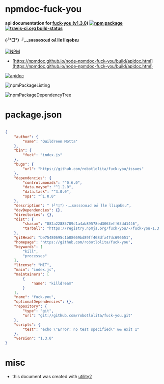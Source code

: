 # npmdoc-fuck-you

#### api documentation for  [fuck-you (v1.3.0)](https://github.com/robotlolita/fuck-you)  [![npm package](https://img.shields.io/npm/v/npmdoc-fuck-you.svg?style=flat-square)](https://www.npmjs.org/package/npmdoc-fuck-you) [![travis-ci.org build-status](https://api.travis-ci.org/npmdoc/node-npmdoc-fuck-you.svg)](https://travis-ci.org/npmdoc/node-npmdoc-fuck-you)

####  (╯°□°）╯︵sǝssǝɔoɹd oʎ llɐ llıʞǝɓɐɹ

[![NPM](https://nodei.co/npm/fuck-you.png?downloads=true&downloadRank=true&stars=true)](https://www.npmjs.com/package/fuck-you)

- [https://npmdoc.github.io/node-npmdoc-fuck-you/build/apidoc.html](https://npmdoc.github.io/node-npmdoc-fuck-you/build/apidoc.html)

[![apidoc](https://npmdoc.github.io/node-npmdoc-fuck-you/build/screenCapture.buildCi.browser.%252Ftmp%252Fbuild%252Fapidoc.html.png)](https://npmdoc.github.io/node-npmdoc-fuck-you/build/apidoc.html)

![npmPackageListing](https://npmdoc.github.io/node-npmdoc-fuck-you/build/screenCapture.npmPackageListing.svg)

![npmPackageDependencyTree](https://npmdoc.github.io/node-npmdoc-fuck-you/build/screenCapture.npmPackageDependencyTree.svg)



# package.json

```json

{
    "author": {
        "name": "Quildreen Motta"
    },
    "bin": {
        "fuck": "index.js"
    },
    "bugs": {
        "url": "https://github.com/robotlolita/fuck-you/issues"
    },
    "dependencies": {
        "control.monads": "^0.6.0",
        "data.maybe": "^1.2.0",
        "data.task": "^3.0.0",
        "xps": "^1.0.0"
    },
    "description": " (╯°□°）╯︵sǝssǝɔoɹd oʎ llɐ llıʞǝɓɐɹ",
    "devDependencies": {},
    "directories": {},
    "dist": {
        "shasum": "882a22885709d1a4ab89578ed3063eff63dd1446",
        "tarball": "https://registry.npmjs.org/fuck-you/-/fuck-you-1.3.0.tgz"
    },
    "gitHead": "be75480695c1b08669bd89ff468dfa47dc696651",
    "homepage": "https://github.com/robotlolita/fuck-you",
    "keywords": [
        "kill",
        "processes"
    ],
    "license": "MIT",
    "main": "index.js",
    "maintainers": [
        {
            "name": "killdream"
        }
    ],
    "name": "fuck-you",
    "optionalDependencies": {},
    "repository": {
        "type": "git",
        "url": "git://github.com/robotlolita/fuck-you.git"
    },
    "scripts": {
        "test": "echo \"Error: no test specified\" && exit 1"
    },
    "version": "1.3.0"
}
```



# misc
- this document was created with [utility2](https://github.com/kaizhu256/node-utility2)

